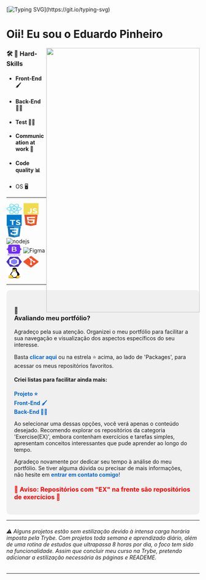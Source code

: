  
 [![Typing SVG](https://readme-typing-svg.herokuapp.com?font=Fira+Code&size=34&pause=1000&background=FFFFFF00&vCenter=true&width=600&height=60&lines=Hey+%F0%9F%91%8B+Welcome+to+my+profile;)](https://git.io/typing-svg)
<h1 align="left"> Oii! Eu sou o Eduardo Pinheiro </h1>

<img align="right" width="400px" height="690px" src="https://i.pinimg.com/originals/af/d4/42/afd4424e70a24e003c3b8c873f079b8e.gif">   
 <h3> 🛠  🔭 Hard-Skills </h3>
 
 - #### Front-End 🖌️
    

  
 

- #### Back-End 👨‍💻




 - #### Test 👷‍♀️


- #### Communication at work 💬


- #### Code quality 📊


    
 - OS 🖥️
 

---

<div>
  <img align="center" alt="React" height="30" width="40" src="https://raw.githubusercontent.com/devicons/devicon/master/icons/react/react-original.svg">
  <img align="center" alt="Js" height="30" width="40" src="https://raw.githubusercontent.com/devicons/devicon/master/icons/javascript/javascript-plain.svg">
  <img align="center" alt="Js" height="30" width="40" src="https://raw.githubusercontent.com/devicons/devicon/master/icons/typescript/typescript-plain.svg">
  <img align="center" alt="HTML" height="30" width="40" src="https://raw.githubusercontent.com/devicons/devicon/master/icons/html5/html5-original.svg">
  <img align="center" alt="CSS" height="30" width="40" src="https://raw.githubusercontent.com/devicons/devicon/master/icons/css3/css3-original.svg">
  <img align="center" alt="nodejs" height="30" width="40" src="https://cdn.worldvectorlogo.com/logos/nodejs-icon.svg">
  <img align="center" alt="Boots" height="30" width="40" src="https://raw.githubusercontent.com/devicons/devicon/master/icons/bootstrap/bootstrap-plain-wordmark.svg">
  <img align="center" alt="Figma" height="30" width="40" src="https://www.vectorlogo.zone/logos/figma/figma-icon.svg">
  <img align="center" alt="ESLint" height="30" width="40" src="https://raw.githubusercontent.com/devicons/devicon/master/icons/eslint/eslint-original.svg">
  
  <img align="center" alt="git" height="30" width="40" src="https://raw.githubusercontent.com/devicons/devicon/master/icons/git/git-original.svg">
 <!-- <img align="center" alt="github" height="35" width="35" src="/assets/GitHub.png"> -->
  <img align="center" alt="linux" height="30" width="40" src="https://raw.githubusercontent.com/devicons/devicon/master/icons/linux/linux-original.svg">
</div>

---

<div style="background-color: #f0f0f0; padding: 20px; border-radius: 10px;">
    <h3 style="font-weight: bold;"> 💼 Avaliando meu portfólio?</h5>
    <p>Agradeço pela sua atenção. Organizei o meu portfólio para facilitar a sua navegação e visualização dos aspectos específicos do seu interesse.</p>
    <p>Basta <a href="[[https://github.com/balerov?tab=stars](https://github.com/balerov?tab=stars)]" target="_blank" style="color: #0366d6; text-decoration: none; font-weight: bold;">clicar aqui</a> ou na estrela ⭐ acima, ao lado de 'Packages', para acessar os meus repositórios favoritos.</p>
    <h4>Criei listas para facilitar ainda mais:</h4>
    <ul style="list-style-type: none; padding-left: 0;">
        <li><a href="https://github.com/stars/JoseBarceloss/lists/projeto" target="_blank" style="color: #0366d6; text-decoration: none; font-weight: bold;">Projeto ⭐</a></li>
        <li><a href="https://github.com/stars/JoseBarceloss/lists/front-end" target="_blank" style="color: #0366d6; text-decoration: none; font-weight: bold;">Front-End 🖌️</a></li>
        <li><a href="https://github.com/stars/JoseBarceloss/lists/back-end" target="_blank" style="color: #0366d6; text-decoration: none; font-weight: bold;">Back-End 👨‍💻</a></li>
    </ul>
    <p>Ao selecionar uma dessas opções, você verá apenas o conteúdo desejado. Recomendo explorar os repositórios da categoria 'Exercise(EX)', embora contenham exercícios e tarefas simples, apresentam conceitos interessantes que pude aprender ao longo do tempo.</p>
    <p>Agradeço novamente por dedicar seu tempo à análise do meu portfólio. Se tiver alguma dúvida ou precisar de mais informações, não hesite em <a href="https://www.linkedin.com/in/jos%C3%A9domingos/" target="_blank" style="color: #0366d6; text-decoration: none; font-weight: bold;">entrar em contato comigo</a>!</p>
    <h3 style="color: red; font-weight: bold; margin-top: 20px;">🚨 Aviso: Repositórios com "EX" na frente são repositórios de exercícios 🚨</h5>
</div>

 ---
 
<div>
    <h6 style="font-style: italic; margin-top: 20px;">⚠️ Alguns projetos estão sem estilização devido à intensa carga horária imposta pela Trybe. Com projetos toda semana e aprendizado diário, além de uma rotina de estudos que ultrapassa 8 horas por dia, o foco tem sido na funcionalidade. Assim que concluir meu curso na Trybe, pretendo adicionar a estilização necessária às páginas e READEME.</h6>
</div>

---
